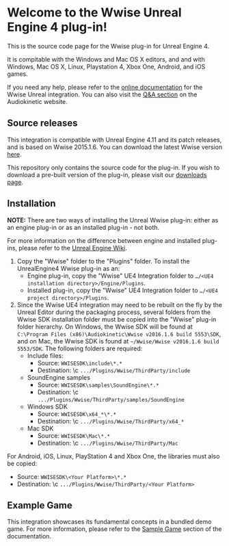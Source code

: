Welcome to the Wwise Unreal Engine 4 plug-in!
=================================================

This is the source code page for the Wwise plug-in for Unreal Engine 4.

It is compitable with the Windows and Mac OS X editors, and and with Windows, Mac OS X, Linux, Playstation 4, Xbox One, Android, and iOS games.

If you need any help, please refer to the [online documentation](https://www.audiokinetic.com/library/2015.1.6_5553/?source=UE4&id=index.html) for the Wwise Unreal integration. You can also visit the [Q&A section](https://www.audiokinetic.com/qa/) on the Audiokinetic website.



Source releases
---------------

This integration is compatible with Unreal Engine 4.11 and its patch releases, and is based on Wwise 2015.1.6. You can download the latest Wwise version [here](http://www.audiokinetic.com/downloads/).

This repository only contains the source code for the plug-in. If you wish to download a pre-built version of the plug-in, please visit our [downloads page](http://www.audiokinetic.com/downloads/).

Installation
------------

**NOTE:** There are two ways of installing the Unreal Wwise plug-in: either as an engine plug-in or as an installed plug-in - not both.

For more information on the difference between engine and installed plug-ins, please refer to the [Unreal Engine Wiki](https://wiki.unrealengine.com/An_Introduction_to_UE4_Plugins#Engine_vs._Installed).

1. Copy the "Wwise" folder to the "Plugins" folder. To install the UnrealEngine4 Wwise plug-in as an:
	* Engine plug-in, copy the "Wwise" UE4 Integration folder to `…/<UE4 installation directory>/Engine/Plugins`. 
	* Installed plug-in, copy the "Wwise" UE4 Integration folder to `…/<UE4 project directory>/Plugins`.
2. Since the Wwise UE4 integration may need to be rebuilt on the fly by the Unreal Editor during the packaging process, several folders from the Wwise SDK installation folder must be copied into the "Wwise" plug-in folder hierarchy. On Windows, the Wwise SDK will be found at `C:\Program Files (x86)\Audiokinetic\Wwise v2016.1.6 build 5553\SDK`, and on Mac, the Wwise SDK is found at `~/Wwise/Wwise v2016.1.6 build 5553/SDK`. The following folders are required:
	* Include files:
		* Source: `WWISESDK\include\*.*`
		* Destination: \c `.../Plugins/Wwise/ThirdParty/include`
	* SoundEngine samples
		* Source: `WWISESDK\samples\SoundEngine\*.*`
		* Destination: \c `.../Plugins/Wwise/ThirdParty/samples/SoundEngine`
	* Windows SDK
		* Source: `WWISESDK\x64_*\*.*`
		* Destination: \c `.../Plugins/Wwise/ThirdParty/x64_*`
	* Mac SDK
		* Source: `WWISESDK\Mac\*.*`
		* Destination: \c `.../Plugins/Wwise/ThirdParty/Mac`

For Android, iOS, Linux, PlayStation 4 and Xbox One, the libraries must also be copied:

* Source: `WWISESDK\<Your Platform>\*.*`
* Destination: \c `.../Plugins/Wwise/ThirdParty/<Your Platform>`



Example Game
------------

This integration showcases its fundamental concepts in a bundled demo game. For more information, please refer to the [Sample Game](https://www.audiokinetic.com/library/2015.1.4_5497/?source=UE4&id=using__samplegame.html) section of the documentation.